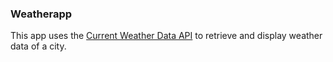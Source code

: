 ### Weatherapp
This app uses the [Current Weather Data API](https://openweathermap.org/current) to retrieve and display weather data of a city.